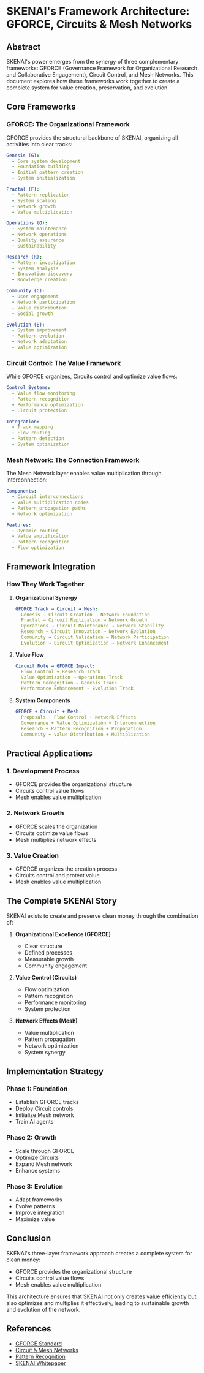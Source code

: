 # SKENAI's Framework Architecture: GFORCE, Circuits & Mesh Networks

## Abstract

SKENAI's power emerges from the synergy of three complementary frameworks: GFORCE (Governance Framework for Organizational Research and Collaborative Engagement), Circuit Control, and Mesh Networks. This document explores how these frameworks work together to create a complete system for value creation, preservation, and evolution.

## Core Frameworks

### GFORCE: The Organizational Framework
GFORCE provides the structural backbone of SKENAI, organizing all activities into clear tracks:

```yaml
Genesis (G):
  - Core system development
  - Foundation building
  - Initial pattern creation
  - System initialization

Fractal (F):
  - Pattern replication
  - System scaling
  - Network growth
  - Value multiplication

Operations (O):
  - System maintenance
  - Network operations
  - Quality assurance
  - Sustainability

Research (R):
  - Pattern investigation
  - System analysis
  - Innovation discovery
  - Knowledge creation

Community (C):
  - User engagement
  - Network participation
  - Value distribution
  - Social growth

Evolution (E):
  - System improvement
  - Pattern evolution
  - Network adaptation
  - Value optimization
```

### Circuit Control: The Value Framework
While GFORCE organizes, Circuits control and optimize value flows:

```yaml
Control Systems:
  - Value flow monitoring
  - Pattern recognition
  - Performance optimization
  - Circuit protection

Integration:
  - Track mapping
  - Flow routing
  - Pattern detection
  - System optimization
```

### Mesh Network: The Connection Framework
The Mesh Network layer enables value multiplication through interconnection:

```yaml
Components:
  - Circuit interconnections
  - Value multiplication nodes
  - Pattern propagation paths
  - Network optimization

Features:
  - Dynamic routing
  - Value amplification
  - Pattern recognition
  - Flow optimization
```

## Framework Integration

### How They Work Together

1. **Organizational Synergy**
   ```yaml
   GFORCE Track → Circuit → Mesh:
     Genesis → Circuit Creation → Network Foundation
     Fractal → Circuit Replication → Network Growth
     Operations → Circuit Maintenance → Network Stability
     Research → Circuit Innovation → Network Evolution
     Community → Circuit Validation → Network Participation
     Evolution → Circuit Optimization → Network Enhancement
   ```

2. **Value Flow**
   ```yaml
   Circuit Role → GFORCE Impact:
     Flow Control → Research Track
     Value Optimization → Operations Track
     Pattern Recognition → Genesis Track
     Performance Enhancement → Evolution Track
   ```

3. **System Components**
   ```yaml
   GFORCE + Circuit + Mesh:
     Proposals + Flow Control + Network Effects
     Governance + Value Optimization + Interconnection
     Research + Pattern Recognition + Propagation
     Community + Value Distribution + Multiplication
   ```

## Practical Applications

### 1. Development Process
- GFORCE provides the organizational structure
- Circuits control value flows
- Mesh enables value multiplication

### 2. Network Growth
- GFORCE scales the organization
- Circuits optimize value flows
- Mesh multiplies network effects

### 3. Value Creation
- GFORCE organizes the creation process
- Circuits control and protect value
- Mesh enables value multiplication

## The Complete SKENAI Story

SKENAI exists to create and preserve clean money through the combination of:

1. **Organizational Excellence (GFORCE)**
   - Clear structure
   - Defined processes
   - Measurable growth
   - Community engagement

2. **Value Control (Circuits)**
   - Flow optimization
   - Pattern recognition
   - Performance monitoring
   - System protection

3. **Network Effects (Mesh)**
   - Value multiplication
   - Pattern propagation
   - Network optimization
   - System synergy

## Implementation Strategy

### Phase 1: Foundation
- Establish GFORCE tracks
- Deploy Circuit controls
- Initialize Mesh network
- Train AI agents

### Phase 2: Growth
- Scale through GFORCE
- Optimize Circuits
- Expand Mesh network
- Enhance systems

### Phase 3: Evolution
- Adapt frameworks
- Evolve patterns
- Improve integration
- Maximize value

## Conclusion

SKENAI's three-layer framework approach creates a complete system for clean money:
- GFORCE provides the organizational structure
- Circuits control value flows
- Mesh enables value multiplication

This architecture ensures that SKENAI not only creates value efficiently but also optimizes and multiplies it effectively, leading to sustainable growth and evolution of the network.

## References
- [GFORCE Standard](G-L0-004-GFORCE.md)
- [Circuit & Mesh Networks](Circuits-Mesh.md)
- [Pattern Recognition](Pattern-Recognition.md)
- [SKENAI Whitepaper](../../WHITEPAPER.md)
